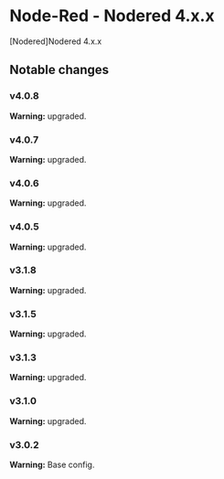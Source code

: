 # Node-Red - Nodered 4.x.x

[Nodered]Nodered 4.x.x


## Notable changes

### v4.0.8
**Warning:** upgraded.

### v4.0.7
**Warning:** upgraded.

### v4.0.6
**Warning:** upgraded.

### v4.0.5
**Warning:** upgraded.

### v3.1.8
**Warning:** upgraded.

### v3.1.5
**Warning:** upgraded.

### v3.1.3
**Warning:** upgraded.

### v3.1.0
**Warning:** upgraded.

### v3.0.2
**Warning:** Base config.